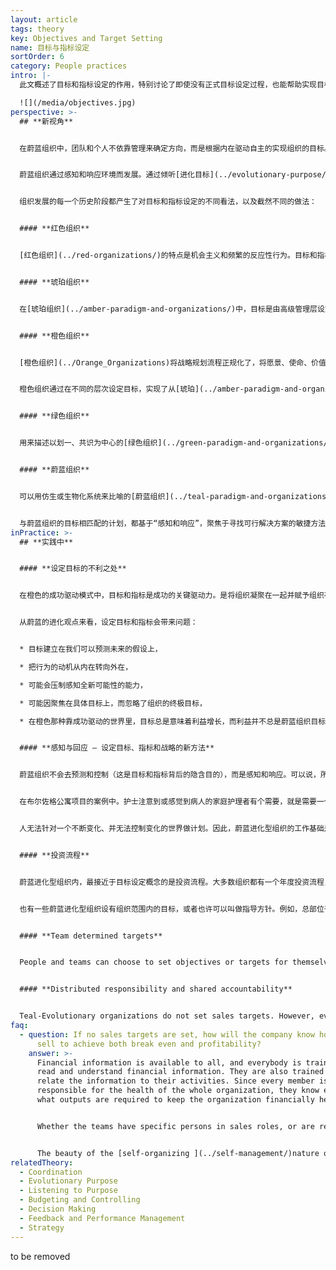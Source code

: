 ```yaml
---
layout: article
tags: theory
key: Objectives and Target Setting
name: 目标与指标设定
sortOrder: 6
category: People practices
intro: |-
  此文概述了目标和指标设定的作用，特别讨论了即使没有正式目标设定过程，也能帮助实现目标和指标的流程。

  ![](/media/objectives.jpg)
perspective: >-
  ## **新视角**


  在蔚蓝组织中，团队和个人不依靠管理来确定方向，而是根据内在驱动自主的实现组织的目标。不需要目标和预算形式的外部激励因素，来保证工作的完成。当成员觉得有必要的时候，会自主制定自己的目标和指标。


  蔚蓝组织通过感知和响应环境而发展。通过倾听[进化目标](../evolutionary-purpose/)，决定团队或整个组织的下一步行动。


  组织发展的每一个历史阶段都产生了对目标和指标设定的不同看法，以及截然不同的做法：


  #### **红色组织**


  [红色组织](../red-organizations/)的特点是机会主义和频繁的反应性行为。目标和指标设定不是个正式的流程，而是基于保护和/或扩大权力的内在驱动。


  #### **琥珀组织**


  在[琥珀组织](../amber-paradigm-and-organizations/)中，目标是由高级管理层设定的。来自下级的唯一输入是技术或操作信息。这些技术和信息有时是作为其工作本分上报，有时是为了回复上级的信息索求。实现这些目标的计划以指令形式向下级发布，目标包含在指令之内。成员与最高管理层几乎没有直接的接触机会，即使一线成员根据对基层情况的经验/知识，认为或建议应该采取不同的行动，也还是要遵守指令，没有机会提出。


  #### **橙色组织**


  [橙色组织](../Orange_Organizations)将战略规划流程正规化了，将愿景、使命、价值观和目标设定，定义为正式规划流程的有机部分，并通过组织作为一台机器来层层过滤并实施。从董事会和执行层出发，下发到事业部、团队或部门。然后责成各下级阶层的成员进而制定符合公司愿景、使命和目标的局部战略计划。


  橙色组织通过在不同的层次设定目标，实现了从[琥珀](../amber-paradigm-and-organizations/)的“指挥和控制”到“预测和控制”的提升。最高管理者制定总体方向和战略，并以层层相关的目标、目的和指标的形式在组织中传达。管理人员和职能人员可以自由地利用自己的创造力来实现这些目标，组织有时还会为这些贡献提供奖励。如果协调得很好，中层管理层，以及较低级别的管理层，（在一定程度上）有权决定实现目标的具体办法。如果没有经过缜密的协调，这种方法可能会导致目标博弈，有时团队之间会相互对抗以确保实现自己的目标。


  #### **绿色组织**


  用来描述以划一、共识为中心的[绿色组织](../green-paradigm-and-organizations/)的隐喻是“家庭”。绿色对权力和等级制度感到不舒服，所以把指挥和决策权从管理者转移到成员身上。但在实践中，成功的绿色组织模式中确实仍保有层级结构。管理者通常是服务型领导，他们负责支持和促进成员的成长。通常在团队级别上通过协商一致的方式设定目标和指标，以支持预定义的组织愿景和任务。


  #### **蔚蓝组织**


  可以用仿生或生物化系统来比喻的[蔚蓝组织](../teal-paradigm-and-organizations/)，围绕着明确的目标组织活动，但目标（使命）并不是由最高管理层来设定。蔚蓝的目标是一个由组织所有成员共享的自我进化性内容。


  与蔚蓝组织的目标相匹配的计划，都基于“感知和响应”，聚焦于寻找可行解决方案的敏捷方法。这种适应性过程类似于敏捷原型启动和 [[软件开发](https://en.wikipedia.org/wiki/Agile_software_development%7Cagile)] 原理。决策在整个组织的价值观框架内做出，并通过一个[建议流程](../decision-making/)获得公众协调。战略是成员与组织环境互动的有机产物。自我管理的成员可以为自己设定目标，单元团队也会决定一些目标，比如更快的周转时间，但不会设定销售、效率或其他角度的绩效目标。在立项或内容变更之前，致力于征求同事和专家的意见（蔚蓝称之为建议流程）以确保能涵盖包括财务责任在内的所有方面的要素。组织共识的价值观包括，任何一个成员或一组成员，都不能因为考虑不周或出于私利的行为或项目，而置组织于危险之中。
inPractice: >-
  ## **实践中**


  #### **设定目标的不利之处**


  在橙色的成功驱动模式中，目标和指标是成功的关键驱动力。是将组织凝聚在一起并赋予组织存在意义的粘合剂。但在进化主题的蔚蓝范式中，组织被[目标](../listening-to-purpose/)和[价值观](../culture-and-values/)驱动着。目标的目的是为了实现组织的宗旨理念。蔚蓝模式中，不设置用来设定目标和指标的正规系统或自上而下的流程。所有的管理职能（计划、组织、方向设定、投资、预算等）都由一线成员完成。一般来说，进化主题的蔚蓝组织倾向于不设定（除组织目标之外的分层）目标或指标。


  从蔚蓝的进化观点来看，设定目标和指标会带来问题：


  * 目标建立在我们可以预测未来的假设上，

  * 把行为的动机从内在转向外在，

  * 可能会压制感知全新可能性的能力，

  * 可能因聚焦在具体目标上，而忽略了组织的终极目标，

  * 在橙色那种靠成功驱动的世界里，目标总是意味着利益增长，而利益并不总是蔚蓝组织目标的固有元素。


  #### **感知与回应 – 设定目标、指标和战略的新方法**


  蔚蓝组织不会去预测和控制（这是目标和指标背后的隐含目的），而是感知和响应。可以说，所有的目标设定都是通过“感知和响应”而启动的，如果确实有需求，新目标会在自主生命体系式的组织中，自动繁衍或浮现。


  在布尔佐格公寓项目的案例中。护士注意到或感觉到病人的家庭护理者有个需要，就是需要一个能暂时从持续的护理劳作中解脱出来的机会。作为对这个需求感知的回应，他们建立了一种提供“床加早餐”的服务作为解决方案，病人小住并接受组织提供的护理，为家庭护理人员提供了一个喘息的机会。对于布尔佐格来说，并没有设定过一个“床加早餐”的目标或指标，但护士们感觉到了这种需要，并自发立项，通过提供短期临时护理来回应这个需求。这个感知与回应结果，带领他们走上了这条新道路，在这条道路上，病人及其家庭护理人员都受益匪浅。


  人无法针对一个不断变化、并无法控制变化的世界做计划。因此，蔚蓝进化型组织的工作基础是感觉和反应，而不是预测和控制。


  #### **投资流程**


  蔚蓝进化型组织内，最接近于目标设定概念的是投资流程。大多数组织都有一个年度投资流程，每个团队都会为下一年制定投资计划。这些计划被简单合计起来，如果超过了整体可用/可访问的资源，团队必须审查并调整自己的计划。无论作为年度计划的一部分的投资，还是特殊的情景投资，团队都要自行筹集外部资金，或自行与其他团队进行内部协商，调拨资金或资源。


  也有一些蔚蓝进化型组织设有组织范围内的目标，或者也许可以叫做指导方针。例如，总部位于荷兰的医疗保健组织 [布尔佐格](http://www.buurtzorgnederland.com/), the Netherlands-based health care organization, has a target for billable hours of 60 - 65% for their mature teams.


  #### **Team determined targets**


  People and teams can choose to set objectives or targets for themselves as measures that tell them how well they are doing at meeting the organization's purpose. Machine operators may set quality or performance targets for themselves. Teams may set objectives in order to get a new project up and running, or they may have set themselves targets for turnaround times. This is simply part of self-management, as opposed to objectives and targets imposed from above (outside the team or individual). Measurements are chosen that help the team better sense key changes and respond to them.


  #### **Distributed responsibility and shared accountability**


  Teal-Evolutionary organizations do not set sales targets. However, everyone, including the sales people, are fully aware and informed of what it takes to keep the organization going. Since sales people are part of the operational teams, they know how much work is required to keep the team going.
faq:
  - question: If no sales targets are set, how will the company know how much to
      sell to achieve both break even and profitability?
    answer: >-
      Financial information is available to all, and everybody is trained to
      read and understand financial information. They are also trained how to
      relate the information to their activities. Since every member is
      responsible for the health of the whole organization, they know exactly
      what outputs are required to keep the organization financially healthy.


      Whether the teams have specific persons in sales roles, or are responsible for sales as part of their ongoing duties, everybody has a clear idea of what is happening in the marketplace, what customers' needs are and what other offerings there are.


      The beauty of the [self-organizing ](../self-management/)nature of [Teal organizations](../teal-paradigm-and-organizations/) is that they can sense and adapt to market changes in real-time. Orange-Achievement organizations have to wait for feedback from sales teams and market research, then go through a laborious target setting and decision making process and then implement changes.
relatedTheory:
  - Coordination
  - Evolutionary Purpose
  - Listening to Purpose
  - Budgeting and Controlling
  - Decision Making
  - Feedback and Performance Management
  - Strategy
---
```

to be removed